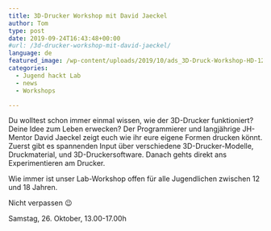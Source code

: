 ```yaml
---
title: 3D-Drucker Workshop mit David Jaeckel
author: Tom
type: post
date: 2019-09-24T16:43:48+00:00
#url: /3d-drucker-workshop-mit-david-jaeckel/
language: de
featured_image: /wp-content/uploads/2019/10/ads_3D-Druck-Workshop-HD-1200x675.jpg
categories:
  - Jugend hackt Lab
  - news
  - Workshops

---
```

Du wolltest schon immer einmal wissen, wie der 3D-Drucker funktioniert? Deine Idee zum Leben erwecken? Der Programmierer und langjährige JH-Mentor David Jaeckel zeigt euch wie ihr eure eigene Formen drucken könnt. Zuerst gibt es spannenden Input über verschiedene 3D-Drucker-Modelle, Druckmaterial, und 3D-Druckersoftware. Danach gehts direkt ans Experimentieren am Drucker.

Wie immer ist unser Lab-Workshop offen für alle Jugendlichen zwischen 12 und 18 Jahren.

Nicht verpassen 😉

Samstag, 26. Oktober, 13.00-17.00h
